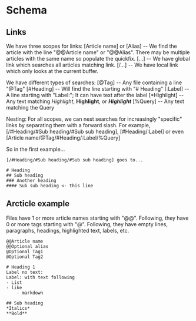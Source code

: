 # Schema

## Links

We have three scopes for links:
[Article name] or [Alias] -- We find the article with the line "@@Article name" or "@@Alias". There may be multiple articles with the same name so populate the quickfix.
[...] -- We have global link which searches all articles matching link.
[/...] -- We have local link which only looks at the current buffer.

We have different types of searches:
[@Tag] -- Any file containing a line "@Tag"
[#Heading] -- Will find the line starting with "# Heading"
[:Label] -- A line starting with "Label:"; It can have text after the label
[*Highlight] -- Any text matching _Highlight_, **Highlight**, or **_Highlight_**
[%Query] -- Any text matching the Query

Nesting:
For all scopes, we can nest searches for increasingly "specific" links by separating them with a forward slash. For example, [/#Heading/#Sub heading/#Sub sub heading], [#Heading/:Label] or even [Article name/@Tag/#Heading/:Label/%Query]

So in the first example...

```
[/#Heading/#Sub heading/#Sub sub heading] goes to...

# Heading
## Sub heading
### Another heading
#### Sub sub heading <- this line
```

## Arcticle example

Files have 1 or more article names starting with "@@". Following, they have 0 or more tags starting with "@". Following, they have empty lines, paragraphs, headings, highlighted text, labels, etc.

```
@@Article name
@@Optional alias
@Optional Tag1
@Optional Tag2

# Heading 1
Label no text:
Label: with text following
- List
- like
    - markdown

## Sub heading
*Italics*
**Bold**
```
